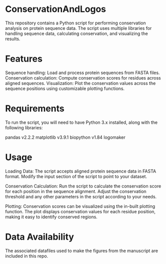# ConservationAndLogos
This repository contains a Python script for performing conservation analysis on protein sequence data. The script uses multiple libraries for handling sequence data, calculating conservation, and visualizing the results.

# Features
Sequence handling: Load and process protein sequences from FASTA files.
Conservation calculation: Compute conservation scores for residues across aligned sequences.
Visualization: Plot the conservation values across the sequence positions using customizable plotting functions.

# Requirements
To run the script, you will need to have Python 3.x installed, along with the following libraries:

pandas v2.2.2
matplotlib v3.9.1
biopython v1.84
logomaker

# Usage

Loading Data: The script accepts aligned protein sequence data in FASTA format. Modify the input section of the script to point to your dataset.

Conservation Calculation: Run the script to calculate the conservation score for each position in the sequence alignment. Adjust the conservation threshold and any other parameters in the script according to your needs.

Plotting: Conservation scores can be visualized using the in-built plotting function. The plot displays conservation values for each residue position, making it easy to identify conserved regions.

# Data Availability

The associated datafiles used to make the figures from the manuscript are included in this repo.
